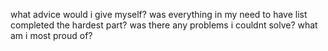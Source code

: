 what advice would i give myself?
was everything in my need to have list completed
the hardest part?
was there any problems i couldnt solve?
what am i most proud of?


